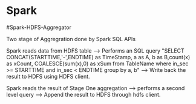 # Spark

#Spark-HDFS-Aggregator

Two stage of Aggregration done by Spark SQL APIs

Spark reads data from HDFS table --> Performs an SQL query "SELECT CONCAT(STARTTIME,'-',ENDTIME) as TimeStamp, a as A, b as B,count(x) as xCount, COALESCE(sum(x),0) as xSum from TableName where in_sec >= STARTTIME and in_sec < ENDTIME group by a, b" --> Write back the result to HDFS using HDFS client.

Spark reads the result of Stage One aggregation --> performs a second level query --> Append the result to HDFS through hdfs client.
